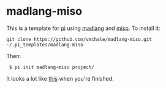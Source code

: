 # madlang-miso

This is a template for [pi](https://github.com/vmchale/project-init) using 
[madlang](https://github.com/vmchale/madlang) and 
[miso](https://haskell-miso.org). To install it:

```
git clone https://github.com/vmchale/madlang-miso.git ~/.pi_templates/madlang-miso
```

Then:

```
 $ pi init madlang-miso project/
```

It looks a lot like
[this](http://vmchale.com/recursion-scheme-generator/index.html) when you're
finished.
